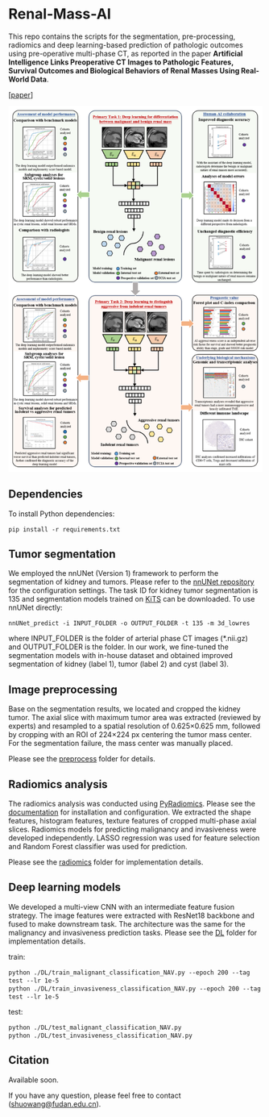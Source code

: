 # Renal-Mass-AI
This repo contains the scripts for the segmentation, pre-processing, radiomics and deep learning-based prediction of pathologic outcomes using pre-operative multi-phase CT, as reported in the paper **Artificial Intelligence Links Preoperative CT Images to Pathologic Features, Survival Outcomes and Biological Behaviors of Renal Masses Using Real-World Data**.

[[paper]()]

<img width="800" alt="image" src="./assets/design.png">

## Dependencies
To install Python dependencies:
```
pip install -r requirements.txt
```

## Tumor segmentation
We employed the nnUNet (Version 1) framework to perform the segmentation of kidney and tumors. Please refer to the [nnUNet repository](https://github.com/MIC-DKFZ/nnUNet/tree/nnunetv1) for the configuration settings. The task ID for kidney tumor segmentation is 135 and segmentation models trained on [KiTS](https://kits19.grand-challenge.org/data/) can be downloaded. To use nnUNet directly:

```
nnUNet_predict -i INPUT_FOLDER -o OUTPUT_FOLDER -t 135 -m 3d_lowres
```
where INPUT_FOLDER is the folder of arterial phase CT images (*.nii.gz) and OUTPUT_FOLDER is the folder. In our work, we fine-tuned the segmentation models with in-house dataset and obtained improved segmentation of kidney (label 1), tumor (label 2) and cyst (label 3).  

## Image preprocessing
Base on the segmentation results, we located and cropped the kidney tumor. The axial slice with maximum tumor area was extracted (reviewed by experts) and resampled to a spatial resolution of 0.625×0.625 mm, followed by cropping with an ROI of 224×224 px centering the tumor mass center. For the segmentation failure, the mass center was manually placed. 

Please see the [preprocess](./preprocess) folder for details. 


## Radiomics analysis
The radiomics analysis was conducted using [PyRadiomics](https://github.com/AIM-Harvard/pyradiomics). Please see the [documentation](https://pyradiomics.readthedocs.io/en/latest/installation.html) for installation and configuration. 
We extracted the shape features, histogram features, texture features of cropped multi-phase axial slices. Radiomics models for predicting malignancy and invasiveness were developed independently. LASSO regression was used for feature selection and Random Forest classifier was used for prediction. 

Please see the [radiomics](./radiomics) folder for implementation details. 

## Deep learning models
We developed a multi-view CNN with an intermediate feature fusion strategy. The image features were extracted with ResNet18 backbone and fused to make downstream task. The architecture was the same for the malignancy and invasiveness prediction tasks. 
Please see the [DL](./DL) folder for implementation details. 

train:
```
python ./DL/train_malignant_classification_NAV.py --epoch 200 --tag test --lr 1e-5
python ./DL/train_invasiveness_classification_NAV.py --epoch 200 --tag test --lr 1e-5
```

test:
```
python ./DL/test_malignant_classification_NAV.py
python ./DL/test_invasiveness_classification_NAV.py
```

## Citation
Available soon.

If you have any question, please feel free to contact (shuowang@fudan.edu.cn).

